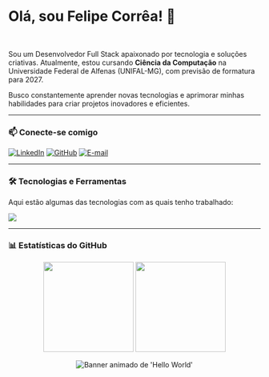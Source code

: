 # Olá, sou Felipe Corrêa! 👋

<br>

Sou um Desenvolvedor Full Stack apaixonado por tecnologia e soluções criativas. Atualmente, estou cursando **Ciência da Computação** na Universidade Federal de Alfenas (UNIFAL-MG), com previsão de formatura para 2027.

Busco constantemente aprender novas tecnologias e aprimorar minhas habilidades para criar projetos inovadores e eficientes.

---

### 📫 Conecte-se comigo

[![LinkedIn](https://img.shields.io/badge/LinkedIn-0077B5?style=for-the-badge&logo=linkedin&logoColor=white)](https://www.linkedin.com/in/correa-felipe/)
[![GitHub](https://img.shields.io/badge/GitHub-181717?style=for-the-badge&logo=github&logoColor=white)](https://github.com/correafe)
[![E-mail](https://img.shields.io/badge/Email-D14836?style=for-the-badge&logo=gmail&logoColor=white)](mailto:correagfe@gmail.com)

---

### 🛠️ Tecnologias e Ferramentas

Aqui estão algumas das tecnologias com as quais tenho trabalhado:

<p align="left">
  <a href="https://skillicons.dev">
    <img src="https://skillicons.dev/icons?i=python,js,html,css,django,selenium,wordpress,git,github,cpp" />
  </a>
</p>

---

### 📊 Estatísticas do GitHub

<p align="center">
  <img height="180em" src="https://github-readme-stats.vercel.app/api?username=correafe&show_icons=true&theme=tokyonight&include_all_commits=true&count_private=true"/>
  <img height="180em" src="https://github-readme-stats.vercel.app/api/top-langs/?username=correafe&layout=compact&langs_count=7&theme=tokyonight"/>
</p>

<p align="center">
  <img src="https://raw.githubusercontent.com/correafe/correafe/main/hello_world.gif" alt="Banner animado de 'Hello World'">
</p>

